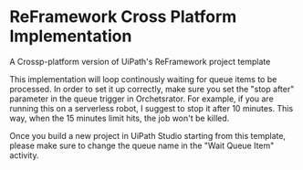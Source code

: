 # ReFramework Cross Platform Implementation

A Crossp-platform version of UiPath's ReFramework project template

This implementation will loop continously waiting for queue items to be processed. In order to set it up correctly, make sure you set the "stop after" parameter in the queue trigger in Orchetsrator. For example, if you are running this on a serverless robot, I suggest to stop it after 10 minutes. This way, when the 15 minutes limit hits, the job won't be killed.

Once you build a new project in UiPath Studio starting from this template, please make sure to change the queue name in the "Wait Queue Item" activity.
